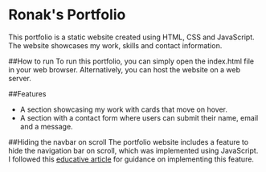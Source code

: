 # Ronak's Portfolio
This portfolio is a static website created using HTML, CSS and JavaScript. The website showcases my work, skills and contact information.

##How to run
To run this portfolio, you can simply open the index.html file in your web browser. Alternatively, you can host the website on a web server.

##Features
- A section showcasing my work with cards that move on hover.
- A section with a contact form where users can submit their name, email and a message.
 
##Hiding the navbar on scroll
The portfolio website includes a feature to hide the navigation bar on scroll, which was implemented using JavaScript. I followed this [educative article](https://www.educative.io/answers/how-to-hide-the-navbar-on-scroll-on-a-webpage) for guidance on implementing this feature.
